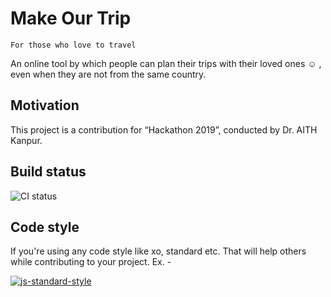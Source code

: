 # Make Our Trip

`For those who love to travel`  
  
 An online tool by which people can plan their trips with their loved ones :relaxed: , even when they are not from the same country.

## Motivation
This project is a contribution for “Hackathon 2019”, conducted by Dr. AITH Kanpur.

## Build status
![CI status](https://img.shields.io/badge/build-passing-brightgreen.svg)

## Code style
If you're using any code style like xo, standard etc. That will help others while contributing to your project. Ex. -

[![js-standard-style](https://img.shields.io/badge/code%20style-standard-brightgreen.svg?style=flat)](https://github.com/feross/standard)

